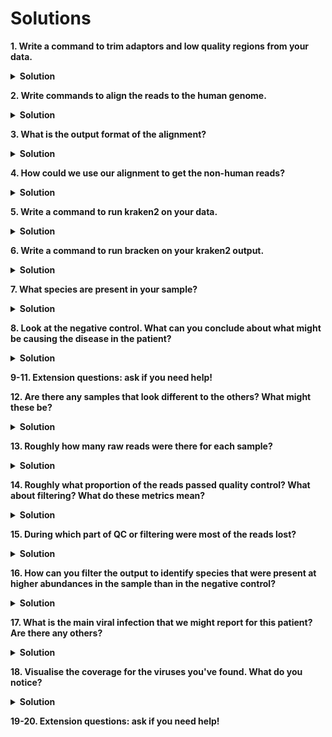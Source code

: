 # Solutions

**1.	Write a command to trim adaptors and low quality regions from your data.**
<details>
<summary><b>Solution</b></summary>
<pre>
 trim_galore -q 15 --length 60 --paired ~/metagenomics/data/sample1_1.fq.gz ~/metagenomics/data/sample1_2.fq.gz
 trim_galore -q 15 --length 60 --paired ~/metagenomics/data/neg_control_1.fq.gz ~/metagenomics/data/neg_control_2.fq.gz
</pre>
</details>

**2. Write commands to align the reads to the human genome.**
<details>
<summary><b>Solution</b></summary>
<pre>
# Index the human genome
bwa index ~/metagenomics/data/human_genome.fasta
</pre>
<pre>
# Align the reads to the human genome
bwa mem -t 4 ~/metagenomics/data/human_genome.fasta sample1_1_val_1.fq.gz sample1_2_val_2.fq.gz > ~/metagenomics/sample1.sam
bwa mem -t 4 ~/metagenomics/data/human_genome.fasta neg_control_1_val_1.fq.gz neg_control_2_val_2.fq.gz > ~/metagenomics/neg_control.sam
</pre>
</details>

**3. What is the output format of the alignment?**
<details>
<summary><b>Solution</b></summary>
.sam file
</details>

**4. How could we use our alignment to get the non-human reads?**
<details>
<summary><b>Solution</b></summary>
Extract the non aligned reads (in this case to a bam file).

Convert the resulting bam file back to fastq.
</details>

**5. Write a command to run kraken2 on your data.**
<details>
<summary><b>Solution</b></summary>
<pre>
kraken2 --db ~/metagenomics/kraken_db \
--paired ~/metagenomics/sample1_nonhuman_1.fq \
~/metagenomics/sample1_nonhuman_2.fq \
--report ~/metagenomics/sample1_kraken_report.txt \
> ~/metagenomics/sample1_kraken_readclassifications.txt
</pre>
<pre>
kraken2 --db ~/metagenomics/kraken_db \
--paired ~/metagenomics/neg_control_nonhuman_1.fq \
~/metagenomics/neg_control_nonhuman_2.fq \
--report ~/metagenomics/neg_control_kraken_report.txt \
> ~/metagenomics/neg_control_kraken_readclassifications.txt
</pre>
</details>

**6. Write a command to run bracken on your kraken2 output.**
<details>
<summary><b>Solution</b></summary>
<pre>
bracken -d ~/metagenomics/kraken_db \
-i ~/metagenomics/sample1_kraken_report.txt \
-o ~/metagenomics/sample1_bracken.txt \
-t 3
</pre>
<pre>
bracken -d ~/metagenomics/kraken_db \
-i ~/metagenomics/neg_control_kraken_report.txt \
-o ~/metagenomics/neg_control_bracken.txt \
-t 3
</pre>
</details>

**7. What species are present in your sample?**
<details>
<summary><b>Solution</b></summary> 
Sample1 contains human mastadenovirus F and cytomegalovirus.
</details>

**8. Look at the negative control. What can you conclude about what might be causing the disease in the patient?**
<details>
<summary><b>Solution</b></summary>    
The negative control also contains ~5 reads of cytomegalovirus so this is probably a contaminant. Therefore, we would report only the adenovirus clinically.
</details>

**9-11.    Extension questions: ask if you need help!**

**12.    Are there any samples that look different to the others? What might these be?**

<details>
<summary><b>Solution</b></summary>   
H20_1 and H20_2 are negative controls.
</details>

**13.    Roughly how many raw reads were there for each sample?**

<details>
<summary><b>Solution</b></summary>   
Number of raw reads ranges from around 3 million to 150 million (excluding the negative control samples, which have much less).
</details>

**14.    Roughly what proportion of the reads passed quality control? What about filtering? What do these metrics mean?**

<details>
<summary><b>Solution</b></summary>   
During quality control (QC), low quality and complexity and short reads are removed. Filtering happens after QC and is when the human reads are removed. In this dataset, typically 50-90% of reads pass QC and less than 3% pass filtering due to the high human content of the samples.
</details>

**15. During which part of QC or filtering were most of the reads lost?**

<details>
<summary><b>Solution</b></summary>   
Most reads were lost during human filtering, followed by low quality filtering.
</details>

**16. How can you filter the output to identify species that were present at higher abundances in the sample than in the negative control?**

<details>
<summary><b>Solution</b></summary>   
Filter NT Z score >= 0.  (I suggest for the next question you use a Z score filter of 0.1, since filtering with a score of 0 does not always work as expected in this dataset)
</details>

**17. What is the main viral infection that we might report for this patient? Are there any others?**

<details>
<summary><b>Solution</b></summary>   
Chikungunya virus was found at high levels. Human mastadenovirus C, Rotavirus A and Human alphaherpesvirus 2 are found at lower levels.
</details>

**18. Visualise the coverage for the viruses you've found. What do you notice?**

<details>
<summary><b>Solution</b></summary>   
A complete genome with good depth is obtained for Chikungunya virus. For the other viruses, coverage is more patchy.
</details>

**19-20.    Extension questions: ask if you need help!**
